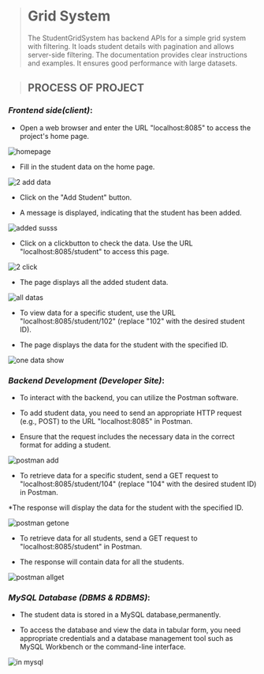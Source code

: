 ># Grid System
> The StudentGridSystem has backend APIs for a simple grid system with filtering.
It loads student details with pagination and allows server-side filtering. The documentation provides clear instructions and examples.
It ensures good performance with large datasets. 



>## PROCESS OF PROJECT

### *Frontend side(client)*:

 * Open a web browser and enter the URL "localhost:8085" to access the project's home page.

![homepage](https://github.com/tkmourya/KinaraCapitalassignment/assets/132468329/79173d5c-319c-4e23-98b3-0fc914f82a0d)

* Fill in the student data on the home page.

![2 add data](https://github.com/tkmourya/KinaraCapitalassignment/assets/132468329/f70ffcd4-a299-4638-832d-f1c20df6c443)

* Click on the "Add Student" button.

* A message is displayed, indicating that the student has been added.


![added susss](https://github.com/tkmourya/KinaraCapitalassignment/assets/132468329/0cbe34a6-317c-4875-b736-e6425f875ff6)

* Click on a clickbutton to check the data. Use the URL "localhost:8085/student" to access this page.

![2 click](https://github.com/tkmourya/KinaraCapitalassignment/assets/132468329/4f071d62-751f-4020-82c2-6ccb0fbe964d)

* The page displays all the added student data.

![all datas](https://github.com/tkmourya/KinaraCapitalassignment/assets/132468329/3f789628-7ad1-40bc-aefc-0e0da1e1932e)

* To view data for a specific student, use the URL "localhost:8085/student/102" (replace "102" with the desired student ID).

* The page displays the data for the student with the specified ID.

![one data show](https://github.com/tkmourya/KinaraCapitalassignment/assets/132468329/b27f0229-df67-47ec-97a7-00f538a91848)

### *Backend Development (Developer Site)*:

* To interact with the backend, you can utilize the Postman software.

* To add student data, you need to send an appropriate HTTP request (e.g., POST) to the URL "localhost:8085" in Postman.

* Ensure that the request includes the necessary data in the correct format for adding a student.

![postman add](https://github.com/tkmourya/KinaraCapitalassignment/assets/132468329/3af5e561-7ff2-499e-b909-51465daad18e)

* To retrieve data for a specific student, send a GET request to "localhost:8085/student/104" (replace "104" with the desired student ID) in Postman.

*The response will display the data for the student with the specified ID.

![postman getone](https://github.com/tkmourya/KinaraCapitalassignment/assets/132468329/7dfd869a-4eb4-456a-b151-c7da07dd8446)

* To retrieve data for all students, send a GET request to "localhost:8085/student" in Postman.

* The response will contain data for all the students.

![postman allget](https://github.com/tkmourya/KinaraCapitalassignment/assets/132468329/ea36642f-3497-4023-b447-f847a636ebe6)

### *MySQL Database (DBMS & RDBMS)*:

* The student data is stored in a MySQL database,permanently.

* To access the database and view the data in tabular form, you need appropriate credentials and a database management tool such as MySQL Workbench or the command-line interface.

![in mysql](https://github.com/tkmourya/KinaraCapitalassignment/assets/132468329/d67d27e3-9178-49b0-b0b4-33e0a852b19f)
